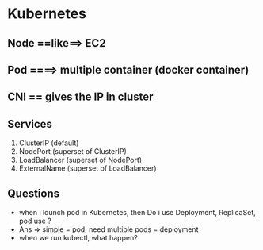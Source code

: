 # Kubernetes

## Node ==like==> EC2

## Pod ====> multiple container (docker container)

## CNI == gives the IP in cluster

## Services
1. ClusterIP (default)
2. NodePort (superset of ClusterIP)
3. LoadBalancer (superset of NodePort)
4. ExternalName (superset of LoadBalancer)

## Questions
 - when i lounch pod in Kubernetes, then Do i use Deployment, ReplicaSet, pod use ?
 - Ans => simple = pod, need multiple pods = deployment
 - when we run kubectl, what happen?